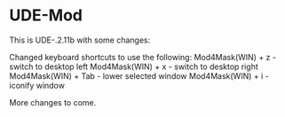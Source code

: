 # UDE-Mod
This is UDE-.2.11b with some changes:

Changed keyboard shortcuts to use the following:
Mod4Mask(WIN) + z - switch to desktop left
Mod4Mask(WIN) + x - switch to desktop right
Mod4Mask(WIN) + Tab - lower selected window
Mod4Mask(WIN) + i - iconify window

More changes to come.


